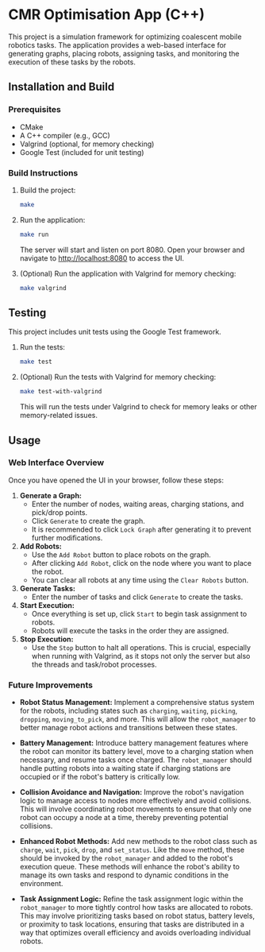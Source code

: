 # CMR Optimisation App (C++)

This project is a simulation framework for optimizing coalescent mobile robotics tasks. The application provides a web-based interface for generating graphs, placing robots, assigning tasks, and monitoring the execution of these tasks by the robots.

## Installation and Build

### Prerequisites

- CMake
- A C++ compiler (e.g., GCC)
- Valgrind (optional, for memory checking)
- Google Test (included for unit testing)

### Build Instructions

1. Build the project:
    
    ```bash
    make
    ```
    
2. Run the application:
    
    ```bash
    make run
    ```
    
    The server will start and listen on port 8080. Open your browser and navigate to [http://localhost:8080](http://localhost:8080/) to access the UI.
    
3. (Optional) Run the application with Valgrind for memory checking:
    
    ```bash
    make valgrind
    ```

## Testing

This project includes unit tests using the Google Test framework.

1. Run the tests:
    
    ```bash
    make test
    ```
    
2. (Optional) Run the tests with Valgrind for memory checking:
    
    ```bash
    make test-with-valgrind
    ```

    This will run the tests under Valgrind to check for memory leaks or other memory-related issues.

## Usage

### Web Interface Overview

Once you have opened the UI in your browser, follow these steps:

1. **Generate a Graph:**
    - Enter the number of nodes, waiting areas, charging stations, and pick/drop points.
    - Click `Generate` to create the graph.
    - It is recommended to click `Lock Graph` after generating it to prevent further modifications.
2. **Add Robots:**
    - Use the `Add Robot` button to place robots on the graph.
    - After clicking `Add Robot`, click on the node where you want to place the robot.
    - You can clear all robots at any time using the `Clear Robots` button.
3. **Generate Tasks:**
    - Enter the number of tasks and click `Generate` to create the tasks.
4. **Start Execution:**
    - Once everything is set up, click `Start` to begin task assignment to robots.
    - Robots will execute the tasks in the order they are assigned.
5. **Stop Execution:**
    - Use the `Stop` button to halt all operations. This is crucial, especially when running with Valgrind, as it stops not only the server but also the threads and task/robot processes.


### Future Improvements

- **Robot Status Management:** Implement a comprehensive status system for the robots, including states such as `charging`, `waiting`, `picking`, `dropping`, `moving_to_pick`, and more. This will allow the `robot_manager` to better manage robot actions and transitions between these states.
  
- **Battery Management:** Introduce battery management features where the robot can monitor its battery level, move to a charging station when necessary, and resume tasks once charged. The `robot_manager` should handle putting robots into a waiting state if charging stations are occupied or if the robot's battery is critically low.

- **Collision Avoidance and Navigation:** Improve the robot's navigation logic to manage access to nodes more effectively and avoid collisions. This will involve coordinating robot movements to ensure that only one robot can occupy a node at a time, thereby preventing potential collisions.

- **Enhanced Robot Methods:** Add new methods to the robot class such as `charge`, `wait`, `pick`, `drop`, and `set_status`. Like the `move` method, these should be invoked by the `robot_manager` and added to the robot's execution queue. These methods will enhance the robot's ability to manage its own tasks and respond to dynamic conditions in the environment.

- **Task Assignment Logic:** Refine the task assignment logic within the `robot_manager` to more tightly control how tasks are allocated to robots. This may involve prioritizing tasks based on robot status, battery levels, or proximity to task locations, ensuring that tasks are distributed in a way that optimizes overall efficiency and avoids overloading individual robots.

